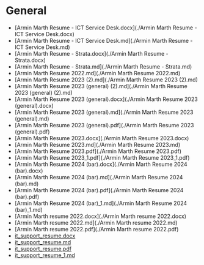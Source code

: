 # General

- [Armin Marth Resume - ICT Service Desk.docx](./Armin Marth Resume - ICT Service Desk.docx)
- [Armin Marth Resume - ICT Service Desk.md](./Armin Marth Resume - ICT Service Desk.md)
- [Armin Marth Resume - Strata.docx](./Armin Marth Resume - Strata.docx)
- [Armin Marth Resume - Strata.md](./Armin Marth Resume - Strata.md)
- [Armin Marth Resume 2022.md](./Armin Marth Resume 2022.md)
- [Armin Marth Resume 2023 (2).md](./Armin Marth Resume 2023 (2).md)
- [Armin Marth Resume 2023 (general) (2).md](./Armin Marth Resume 2023 (general) (2).md)
- [Armin Marth Resume 2023 (general).docx](./Armin Marth Resume 2023 (general).docx)
- [Armin Marth Resume 2023 (general).md](./Armin Marth Resume 2023 (general).md)
- [Armin Marth Resume 2023 (general).pdf](./Armin Marth Resume 2023 (general).pdf)
- [Armin Marth Resume 2023.docx](./Armin Marth Resume 2023.docx)
- [Armin Marth Resume 2023.md](./Armin Marth Resume 2023.md)
- [Armin Marth Resume 2023.pdf](./Armin Marth Resume 2023.pdf)
- [Armin Marth Resume 2023_1.pdf](./Armin Marth Resume 2023_1.pdf)
- [Armin Marth Resume 2024 (bar).docx](./Armin Marth Resume 2024 (bar).docx)
- [Armin Marth Resume 2024 (bar).md](./Armin Marth Resume 2024 (bar).md)
- [Armin Marth Resume 2024 (bar).pdf](./Armin Marth Resume 2024 (bar).pdf)
- [Armin Marth Resume 2024 (bar)_1.md](./Armin Marth Resume 2024 (bar)_1.md)
- [Armin Marth resume 2022.docx](./Armin Marth resume 2022.docx)
- [Armin Marth resume 2022.md](./Armin Marth resume 2022.md)
- [Armin Marth resume 2022.pdf](./Armin Marth resume 2022.pdf)
- [it_support_resume.docx](./it_support_resume.docx)
- [it_support_resume.md](./it_support_resume.md)
- [it_support_resume.pdf](./it_support_resume.pdf)
- [it_support_resume_1.md](./it_support_resume_1.md)
